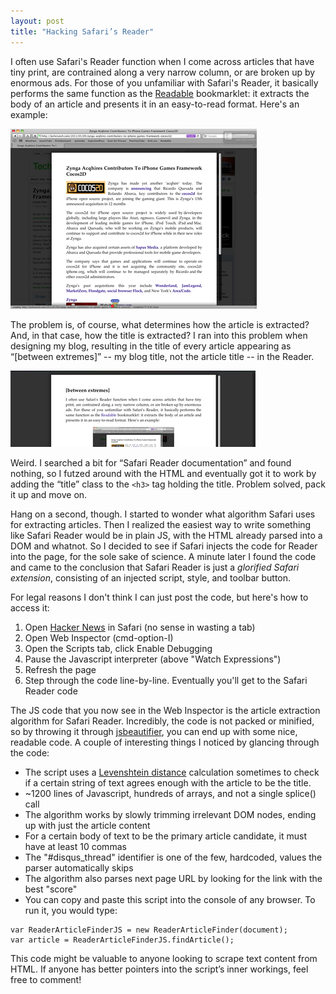 ```yaml
---
layout: post
title: "Hacking Safari’s Reader"
---
```

I often use Safari's Reader function when I come across articles that have tiny print, are contrained along a very narrow column, or are broken up by enormous ads. For those of you unfamiliar with Safari's Reader, it basically performs the same function as the <a href="http://readable.tastefulwords.com/">Readable</a> bookmarklet: it extracts the body of an article and presents it in an easy-to-read format. Here's an example:

<img src="/images/SafariReader.png" />

The problem is, of course, what determines how the article is extracted? And, in that case, how the title is extracted? I ran into this problem when designing my blog, resulting in the title of every article appearing as “\[between extremes\]” -- my blog title, not the article title -- in the Reader. 

<img src="/images/SafariScrewup.png" />

Weird. I searched a bit for “Safari Reader documentation” and found nothing, so I futzed around with the HTML and eventually got it to work by adding the “title” class to the <code>&lt;h3&gt;</code> tag holding the title. Problem solved, pack it up and move on.

Hang on a second, though. I started to wonder what algorithm Safari uses for extracting articles. Then I realized the easiest way to write something like Safari Reader would be in plain JS, with the HTML already parsed into a DOM and whatnot. So I decided to see if Safari injects the code for Reader into the page, for the sole sake of science. A minute later I found the code and came to the conclusion that Safari Reader is just a <i>glorified Safari extension</i>, consisting of an injected script, style, and toolbar button.

For legal reasons I don't think I can just post the code, but here's how to access it:
<ol>
<li>Open <a href="http://news.ycombinator.com">Hacker News</a> in Safari (no sense in wasting a tab)</li>
<li>Open Web Inspector (cmd-option-I)</li>
<li>Open the Scripts tab, click Enable Debugging</li>
<li>Pause the Javascript interpreter (above "Watch Expressions")</li>
<li>Refresh the page</li>
<li>Step through the code line-by-line. Eventually you'll get to the Safari Reader code</li>
</ol>

The JS code that you now see in the Web Inspector is the article extraction algorithm for Safari Reader. Incredibly, the code is not packed or minified, so by throwing it through <a href="http://jsbeautifier.org">jsbeautifier</a>, you can end up with some nice, readable code. A couple of interesting things I noticed by glancing through the code:

<ul>
<li>The script uses a <a href="http://en.wikipedia.org/wiki/Levenshtein_distance">Levenshtein distance</a> calculation sometimes to check if a certain string of text agrees enough with the article to be the title.</li>
<li>~1200 lines of Javascript, hundreds of arrays, and not a single splice() call</li>
<li>The algorithm works by slowly trimming irrelevant DOM nodes, ending up with just the article content</li>
<li>For a certain body of text to be the primary article candidate, it must have at least 10 commas</li>
<li>The "#disqus_thread" identifier is one of the few, hardcoded, values the parser automatically skips</li>
<li>The algorithm also parses next page URL by looking for the link with the best "score"</li>
<li>You can copy and paste this script into the console of any browser. To run it, you would type:</li>
</ul>
<pre><code class="javascript">var ReaderArticleFinderJS = new ReaderArticleFinder(document);
var article = ReaderArticleFinderJS.findArticle();</code></pre>

This code might be valuable to anyone looking to scrape text content from HTML. If anyone has better pointers into the script’s inner workings, feel free to comment!